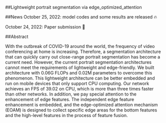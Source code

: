 ##Lightweight portrait segmentation via edge_optimized_attention

##News
October 25, 2022: model codes and some results are released 🔥

October 24, 2022: Paper submission 🎉

##Abstract

With the outbreak of COVID-19 around the world, the frequency of video conferencing at home is increasing. Therefore, a segmentation architecture that can quickly carry out close-range portrait segmentation has become a current need. However, the current portrait segmentation architectures cannot meet the requirements of lightweight and edge-friendly. We built architecture with 0.06G FLOPs and 0.02M parameters to overcome this phenomenon. This lightweight architecture can be better embedded and run on mobile devices that only support CPU computing. Our network achieves an FPS of 39.02 on CPU, which is more than three times faster than other networks. In addition, we pay special attention to the enhancement of edge features. The independent edge feature enhancement is embedded, and the edge-optimized attention mechanism (EOAM) is designed to collect specific edge areas for the bottom features and the high-level features in the process of feature fusion. 

